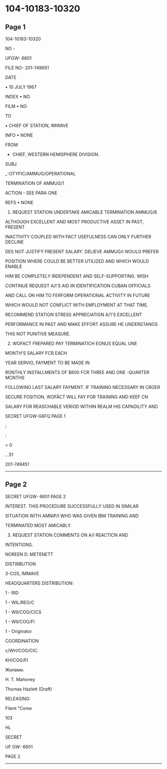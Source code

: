 # 104-10183-10320

## Page 1

104-10183-10320

NO -

UFGW- 6601

FILE NO- 201-749651

DATE

• 10 JULY 1967

INDEX • NO

FILM • NO

TO

• CHIEF OF STATION, IMWAVE

INFO • NONE

FROM

- CHIEF, WESTERN HEMISPHERE DIVISION.

SUBJ

_-OTYFIC/AMMUG/OPERATIONAL

TERMINATION OF AMMUG/1

ACTION - SEE PARA ONE

REFS • NONE

1. REQUEST STATION UNDERTAKE AMICABLE TERMINATION AMMUG/8

ALTHOUGH EXCELLENT AND MOST PRODUCTIVE ASSET IN PAST, FRESENT

INACTIVITY COUPLED WITH FACT USEFULNESS CAN ONLY FURTHER DECLINE

DES NOT JUSTIFY FRESENT SALARY. DELIEVE AMMUG/I WOULO PREFER

POSITION WHERE COULD BE BETTER UTILIZED AND WHICH WOULD ENABLE

HIM BE COMPLETELY IRDEPENDENT AND SELF-SUPPORTING. WISH

CONTINUE REQUEST A/I'S AID IN IDENTIFICATION CUBAN OFFICIALS

AND CALL ON HIM TO FERFORM OPERATIONAL ACTIVITY IN FUTURE

WHICH WOULD NOT CONFLICT WITH EMFLOYMENT AT THAT TIME.

RECOMMEND STATION STRESS APPRECIATIGN A/1'S EXCELLENT

PERFORMANCE IN PAST AND MAKE EFFORT ASSURE HE UNDERSTANOS

THIS NOT PUNITIVE MEASURE.

2. WOFACT FREPARED PAY TERMINATICH EONUS EQUAL UNE

MONTH'S SALARY FCR EACH

YEAR SERVIO, FAYMENT TO BE MADE IN

RONTHLY INSTALLMENTS OF $600 FCR THREE AND ONE -QUARTER MCNTHS

FOLLOWING LAST SALARY FAYMENT. IF TRAINING NECESSARY IN CROER

SECURE FOSITION, WOFÄCT WILL FAY FOR TRAINING AND KEEF CN

SALARY FOR REASCHABLE VERIOD WITHIN REALM HIS CAPADILITY AND

SECRET UFGW-G6FQ PAGE 1

;

:

= 0

...51

201-749451

---

## Page 2

SECRET UFGW- 6601 PAGE 2

INTEREST. THIS PROCEDURE SUCCESSFULLY USED IN SIMiLAR

SITUATION WITH AMNIP/I WHO WAS GIVEN IBM TRAINING AND

TERMINATED MOST AMICABLY.

3. REQUEST STATION COMMENTS ON A/I REACTICN AND

INTENTIONS.

NOREEN D. METENETT

DISTRIBUTION

3-COS, IMMAVE

HEADQUARTERS DISTRIBUTION:

1 - RID

1 - WIL/REG/C

1 - WII/COG/CICS

1 - WII/COG/FI

1 - Originator

COORDINATION

с/WH/COG/CIC.

KH/COG/FI

Жилами.

H. T. Mahoney

Thomas Hazlett (Draft)

RELEASING:

Filent "Come

103

HL

SECRET

UF GW- 6601

PAGE 2

---

